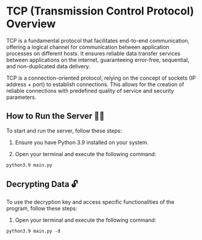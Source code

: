 # TCP (Transmission Control Protocol) Overview

TCP is a fundamental protocol that facilitates end-to-end communication, offering a logical channel for communication between application processes on different hosts. It ensures reliable data transfer services between applications on the internet, guaranteeing error-free, sequential, and non-duplicated data delivery.

TCP is a connection-oriented protocol, relying on the concept of sockets (IP address + port) to establish connections. This allows for the creation of reliable connections with predefined quality of service and security parameters.


## How to Run the Server 🏃‍♀️

To start and run the server, follow these steps:

1. Ensure you have Python 3.9 installed on your system.

2. Open your terminal and execute the following command:
```
python3.9 main.py
```

## Decrypting Data 🔓

To use the decryption key and access specific functionalities of the program, follow these steps:

1. Open your terminal and execute the following command:
```
python3.9 main.py -d
```
